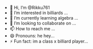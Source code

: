 - 👋 Hi, I’m @Rikku761
- 👀 I’m interested in billiards ...
- 🌱 I’m currently learning algebra ...
- 💞️ I’m looking to collaborate on ...
- 📫 How to reach me ...
- 😄 Pronouns: he hey...
- ⚡ Fun fact: im a class x billiard player...

<!---
Rikku761/Rikku761 is a ✨ special ✨ repository because its `README.md` (this file) appears on your GitHub profile.
You can click the Preview link to take a look at your changes.
--->
